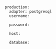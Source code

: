 <!-- layout:code post: padrino-stacks_mysql-yml -->

```

production:
  adapter: postgresql
  username: 

  password: 

  host: 

  database: 


```
